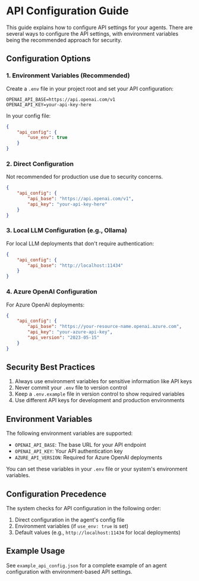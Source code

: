 # API Configuration Guide

This guide explains how to configure API settings for your agents. There are several ways to configure the API settings, with environment variables being the recommended approach for security.

## Configuration Options

### 1. Environment Variables (Recommended)

Create a `.env` file in your project root and set your API configuration:

```env
OPENAI_API_BASE=https://api.openai.com/v1
OPENAI_API_KEY=your-api-key-here
```

In your config file:
```json
{
    "api_config": {
        "use_env": true
    }
}
```

### 2. Direct Configuration

Not recommended for production use due to security concerns.

```json
{
    "api_config": {
        "api_base": "https://api.openai.com/v1",
        "api_key": "your-api-key-here"
    }
}
```

### 3. Local LLM Configuration (e.g., Ollama)

For local LLM deployments that don't require authentication:

```json
{
    "api_config": {
        "api_base": "http://localhost:11434"
    }
}
```

### 4. Azure OpenAI Configuration

For Azure OpenAI deployments:

```json
{
    "api_config": {
        "api_base": "https://your-resource-name.openai.azure.com",
        "api_key": "your-azure-api-key",
        "api_version": "2023-05-15"
    }
}
```

## Security Best Practices

1. Always use environment variables for sensitive information like API keys
2. Never commit your `.env` file to version control
3. Keep a `.env.example` file in version control to show required variables
4. Use different API keys for development and production environments

## Environment Variables

The following environment variables are supported:

- `OPENAI_API_BASE`: The base URL for your API endpoint
- `OPENAI_API_KEY`: Your API authentication key
- `AZURE_API_VERSION`: Required for Azure OpenAI deployments

You can set these variables in your `.env` file or your system's environment variables.

## Configuration Precedence

The system checks for API configuration in the following order:

1. Direct configuration in the agent's config file
2. Environment variables (if `use_env: true` is set)
3. Default values (e.g., `http://localhost:11434` for local deployments)

## Example Usage

See `example_api_config.json` for a complete example of an agent configuration with environment-based API settings.
